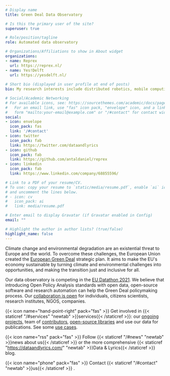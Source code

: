 ```yaml
---
# Display name
title: Green Deal Data Observatory

# Is this the primary user of the site?
superuser: true

# Role/position/tagline
role: Automated data observatory

# Organizations/Affiliations to show in About widget
organizations:
- name: Reprex
  url: https://reprex.nl/
- name: Yes!Delft
  url: https://yesdelft.nl/
  
# Short bio (displayed in user profile at end of posts)
bio: My research interests include distributed robotics, mobile computing and programmable matter.

# Social/Academic Networking
# For available icons, see: https://sourcethemes.com/academic/docs/page-builder/#icons
#   For an email link, use "fas" icon pack, "envelope" icon, and a link in the
#   form "mailto:your-email@example.com" or "/#contact" for contact widget.
social:
- icon: envelope
  icon_pack: fas
  link: '/#contact'
- icon: twitter
  icon_pack: fab
  link: https://twitter.com/dataandlyrics
- icon: github
  icon_pack: fab
  link: https://github.com/antaldaniel/reprex
- icon: linkedin
  icon_pack: fab
  link: https://www.linkedin.com/company/68855596/

# Link to a PDF of your resume/CV.
# To use: copy your resume to `static/media/resume.pdf`, enable `ai` icons in `params.toml`, 
# and uncomment the lines below.
# - icon: cv
#   icon_pack: ai
#   link: media/resume.pdf

# Enter email to display Gravatar (if Gravatar enabled in Config)
email: ""

# Highlight the author in author lists? (true/false)
highlight_name: false
---
```


Climate change and environmental degradation are an existential threat to Europe and the world. To overcome these challenges, the European Union created the [European Green Deal](https://ec.europa.eu/info/strategy/priorities-2019-2024/european-green-deal_en) strategic plan. It aims to make the EU's economy sustainable by turning climate and environmental challenges into opportunities, and making the transition just and inclusive for all.

Our data observatory is competing in the [EU Datathon 2021](https://op.europa.eu/en/web/eudatathon). We believe that introducing Open Policy Analysis standards with open data, open-source software and research automation can help the Green Deal policymaking process. Our [collaboration is open](/#contributors) for individuals, citizens scientists, research institutes, NGOS, companies.

{{< icon name="hand-point-right" pack="fas" >}} Get involved in {{< staticref  "/#services" "newtab"  >}}services{{< /staticref >}}: our [ongoing projects](/#projects), team of [contributors](/#contributors), [open-source libraries](/#software) and use our data for publications. See some [use cases](/#featured).

{{< icon name="rss" pack="fas" >}} Follow {{< staticref "/#news" "newtab" >}}news about us{{< /staticref >}} or the more comprehensive {{< staticref "https://dataandlyrics.com/" "newtab" >}}Data & Lyrics{{< /staticref >}}  blog.


{{< icon name="phone" pack="fas" >}} Contact {{< staticref "/#contact" "newtab" >}}us{{< /staticref >}} .
